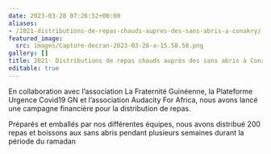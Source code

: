 ```yaml
---
date: 2023-03-28 07:26:52+00:00
aliases:
- /2021-distributions-de-repas-chauds-aupres-des-sans-abris-a-conakry/
featured_image:
  src: images/Capture-decran-2023-03-28-a-15.58.58.png
gallery: []
title: 2021- Distributions de repas chauds auprès des sans abris à Conakry
editable: true
---
```

En collaboration avec l’association La Fraternité Guinéenne, la Plateforme Urgence Covid19 GN et l’association Audacity For Africa, nous avons lancé une campagne financière pour la distribution de repas.

Préparés et emballés par nos différentes équipes, nous avons distribué 200 repas et boissons aux sans abris pendant plusieurs semaines durant la période du ramadan
